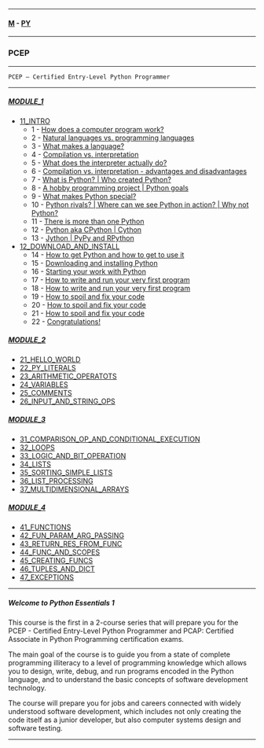 
---

#### [M](https://github.com/ttltrk/TTT/blob/master/menu.md) - [PY](https://github.com/ttltrk/TTT/blob/master/PY/PY.md)

---

### PCEP

---

```
PCEP – Certified Entry-Level Python Programmer
```

---

##### [MODULE_1](https://github.com/ttltrk/TTT/blob/master/PY/PCEP/MODULE_1/MODULE_1.md)
* [11_INTRO](https://github.com/ttltrk/TTT/blob/master/PY/PCEP/MODULE_1/11_INTRO/11_INTRO.md)
  - 1 - [How does a computer program work?](https://github.com/ttltrk/TTT/blob/master/PY/PCEP/MODULE_1/12_DOWNLOAD_AND_INSTALL/12_DOWNLOAD_AND_INSTALL.md#1)
  - 2 - [Natural languages vs. programming languages](https://github.com/ttltrk/TTT/blob/master/PY/PCEP/MODULE_1/12_DOWNLOAD_AND_INSTALL/12_DOWNLOAD_AND_INSTALL.md#2)
  - 3 - [What makes a language?](https://github.com/ttltrk/TTT/blob/master/PY/PCEP/MODULE_1/12_DOWNLOAD_AND_INSTALL/12_DOWNLOAD_AND_INSTALL.md#3)
  - 4 - [Compilation vs. interpretation](https://github.com/ttltrk/TTT/blob/master/PY/PCEP/MODULE_1/12_DOWNLOAD_AND_INSTALL/12_DOWNLOAD_AND_INSTALL.md#4)
  - 5 - [What does the interpreter actually do?](https://github.com/ttltrk/TTT/blob/master/PY/PCEP/MODULE_1/12_DOWNLOAD_AND_INSTALL/12_DOWNLOAD_AND_INSTALL.md#5)
  - 6 - [Compilation vs. interpretation - advantages and disadvantages](https://github.com/ttltrk/TTT/blob/master/PY/PCEP/MODULE_1/12_DOWNLOAD_AND_INSTALL/12_DOWNLOAD_AND_INSTALL.md#6)
  - 7 - [What is Python? | Who created Python?](https://github.com/ttltrk/TTT/blob/master/PY/PCEP/MODULE_1/12_DOWNLOAD_AND_INSTALL/12_DOWNLOAD_AND_INSTALL.md#7)
  - 8 - [A hobby programming project | Python goals](https://github.com/ttltrk/TTT/blob/master/PY/PCEP/MODULE_1/12_DOWNLOAD_AND_INSTALL/12_DOWNLOAD_AND_INSTALL.md#8)
  - 9 - [What makes Python special?](https://github.com/ttltrk/TTT/blob/master/PY/PCEP/MODULE_1/12_DOWNLOAD_AND_INSTALL/12_DOWNLOAD_AND_INSTALL.md#9)
  - 10 - [Python rivals? | Where can we see Python in action? | Why not Python?](https://github.com/ttltrk/TTT/blob/master/PY/PCEP/MODULE_1/12_DOWNLOAD_AND_INSTALL/12_DOWNLOAD_AND_INSTALL.md#10)
  - 11 - [There is more than one Python](https://github.com/ttltrk/TTT/blob/master/PY/PCEP/MODULE_1/12_DOWNLOAD_AND_INSTALL/12_DOWNLOAD_AND_INSTALL.md#11)
  - 12 - [Python aka CPython | Cython](https://github.com/ttltrk/TTT/blob/master/PY/PCEP/MODULE_1/12_DOWNLOAD_AND_INSTALL/12_DOWNLOAD_AND_INSTALL.md#12)
  - 13 - [Jython | PyPy and RPython](https://github.com/ttltrk/TTT/blob/master/PY/PCEP/MODULE_1/12_DOWNLOAD_AND_INSTALL/12_DOWNLOAD_AND_INSTALL.md#13)
* [12_DOWNLOAD_AND_INSTALL](https://github.com/ttltrk/TTT/blob/master/PY/PCEP/MODULE_1/12_DOWNLOAD_AND_INSTALL/12_DOWNLOAD_AND_INSTALL.md)
  - 14 - [How to get Python and how to get to use it](https://github.com/ttltrk/TTT/blob/master/PY/PCEP/MODULE_1/12_DOWNLOAD_AND_INSTALL/12_DOWNLOAD_AND_INSTALL.md#14)
  - 15 - [Downloading and installing Python](https://github.com/ttltrk/TTT/blob/master/PY/PCEP/MODULE_1/12_DOWNLOAD_AND_INSTALL/12_DOWNLOAD_AND_INSTALL.md#15)
  - 16 - [Starting your work with Python](https://github.com/ttltrk/TTT/blob/master/PY/PCEP/MODULE_1/12_DOWNLOAD_AND_INSTALL/12_DOWNLOAD_AND_INSTALL.md#16)
  - 17 - [How to write and run your very first program](https://github.com/ttltrk/TTT/blob/master/PY/PCEP/MODULE_1/12_DOWNLOAD_AND_INSTALL/12_DOWNLOAD_AND_INSTALL.md#17)
  - 18 - [How to write and run your very first program](https://github.com/ttltrk/TTT/blob/master/PY/PCEP/MODULE_1/12_DOWNLOAD_AND_INSTALL/12_DOWNLOAD_AND_INSTALL.md#18)
  - 19 - [How to spoil and fix your code](https://github.com/ttltrk/TTT/blob/master/PY/PCEP/MODULE_1/12_DOWNLOAD_AND_INSTALL/12_DOWNLOAD_AND_INSTALL.md#19)
  - 20 - [How to spoil and fix your code](https://github.com/ttltrk/TTT/blob/master/PY/PCEP/MODULE_1/12_DOWNLOAD_AND_INSTALL/12_DOWNLOAD_AND_INSTALL.md#20)
  - 21 - [How to spoil and fix your code](https://github.com/ttltrk/TTT/blob/master/PY/PCEP/MODULE_1/12_DOWNLOAD_AND_INSTALL/12_DOWNLOAD_AND_INSTALL.md#21)
  - 22 - [Congratulations!](https://github.com/ttltrk/TTT/blob/master/PY/PCEP/MODULE_1/12_DOWNLOAD_AND_INSTALL/12_DOWNLOAD_AND_INSTALL.md#22)
##### [MODULE_2](https://github.com/ttltrk/TTT/blob/master/PY/PCEP/MODULE_2/MODULE_2.md)
* [21_HELLO_WORLD](https://github.com/ttltrk/TTT/blob/master/PY/PCEP/MODULE_2/21_HELLO_WORLD/21_HELLO_WORLD.md)
* [22_PY_LITERALS](https://github.com/ttltrk/TTT/blob/master/PY/PCEP/MODULE_2/22_PY_LITERALS/22_PY_LITERALS.md)
* [23_ARITHMETIC_OPERATOTS](https://github.com/ttltrk/TTT/blob/master/PY/PCEP/MODULE_2/23_ARITHMETIC_OPERATORS/23_ARITHMETIC_OPERATORS.md)
* [24_VARIABLES](https://github.com/ttltrk/TTT/blob/master/PY/PCEP/MODULE_2/24_VARIABLES/24_VARIABLES.md)
* [25_COMMENTS](https://github.com/ttltrk/TTT/blob/master/PY/PCEP/MODULE_2/25_COMMENTS/25_COMMENTS.md)
* [26_INPUT_AND_STRING_OPS](https://github.com/ttltrk/TTT/blob/master/PY/PCEP/MODULE_2/26_INPUT_AND_STRING_OPS/26_INPUT_AND_STRING_OPS.md)
##### [MODULE_3](https://github.com/ttltrk/TTT/blob/master/PY/PCEP/MODULE_3/MODULE_3.md)
* [31_COMPARISON_OP_AND_CONDITIONAL_EXECUTION](https://github.com/ttltrk/TTT/blob/master/PY/PCEP/MODULE_3/31_COMPARISON_OP_AND_CONDITIONAL_EXECUTION/31_COMPARISON_OP_AND_CONDITIONAL_EXECUTION.md)
* [32_LOOPS](https://github.com/ttltrk/TTT/blob/master/PY/PCEP/MODULE_3/32_LOOPS/32_LOOPS.md)
* [33_LOGIC_AND_BIT_OPERATION](https://github.com/ttltrk/TTT/blob/master/PY/PCEP/MODULE_3/33_LOGIC_AND_BIT_OPERATION/33_LOGIC_AND_BIT_OPERATION.md)
* [34_LISTS](https://github.com/ttltrk/TTT/blob/master/PY/PCEP/MODULE_3/34_LISTS/34_LISTS.md)
* [35_SORTING_SIMPLE_LISTS](https://github.com/ttltrk/TTT/blob/master/PY/PCEP/MODULE_3/35_SORTING_SIMPLE_LISTS/35_SORTING_SIMPLE_LISTS.md)
* [36_LIST_PROCESSING](https://github.com/ttltrk/TTT/blob/master/PY/PCEP/MODULE_3/36_LIST_PROCESSING/36_LIST_PROCESSING.md)
* [37_MULTIDIMENSIONAL_ARRAYS](https://github.com/ttltrk/TTT/blob/master/PY/PCEP/MODULE_3/37_MULTIDIMENSIONAL_ARRAYS/37_MULTIDIMENSIONAL_ARRAYS.md)
##### [MODULE_4](https://github.com/ttltrk/TTT/blob/master/PY/PCEP/MODULE_4/MODULE_4.md)
* [41_FUNCTIONS](https://github.com/ttltrk/TTT/blob/master/PY/PCEP/MODULE_4/41_FUNCTIONS/41_FUNCTIONS.md)
* [42_FUN_PARAM_ARG_PASSING](https://github.com/ttltrk/TTT/blob/master/PY/PCEP/MODULE_4/42_FUN_PARAM_ARG_PASSING/42_FUN_PARAM_ARG_PASSING.md)
* [43_RETURN_RES_FROM_FUNC](https://github.com/ttltrk/TTT/blob/master/PY/PCEP/MODULE_4/43_RETURN_RES_FROM_FUNC/43_RETURN_RES_FROM_FUNC.md)
* [44_FUNC_AND_SCOPES](https://github.com/ttltrk/TTT/blob/master/PY/PCEP/MODULE_4/44_FUNC_AND_SCOPES/44_FUNC_AND_SCOPES.md)
* [45_CREATING_FUNCS](https://github.com/ttltrk/TTT/blob/master/PY/PCEP/MODULE_4/45_CREATING_FUNCS/45_CREATING_FUNCS.md)
* [46_TUPLES_AND_DICT](https://github.com/ttltrk/TTT/blob/master/PY/PCEP/MODULE_4/46_TUPLES_AND_DICT/46_TUPLES_AND_DICT.md)
* [47_EXCEPTIONS](https://github.com/ttltrk/TTT/blob/master/PY/PCEP/MODULE_4/47_EXCEPTIONS/47_EXCEPTIONS.md)

---

##### Welcome to Python Essentials 1

This course is the first in a 2-course series that will prepare you for the PCEP - Certified Entry-Level Python Programmer and PCAP: Certified Associate in Python Programming certification exams.

The main goal of the course is to guide you from a state of complete programming illiteracy to a level of programming knowledge which allows you to design, write, debug, and run programs encoded in the Python language, and to understand the basic concepts of software development technology.

The course will prepare you for jobs and careers connected with widely understood software development, which includes not only creating the code itself as a junior developer, but also computer systems design and software testing.

---
